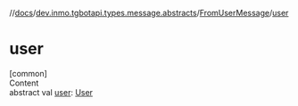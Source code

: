 //[docs](../../../index.md)/[dev.inmo.tgbotapi.types.message.abstracts](../index.md)/[FromUserMessage](index.md)/[user](user.md)



# user  
[common]  
Content  
abstract val [user](user.md): [User](../../dev.inmo.tgbotapi.types/-user/index.md)  



